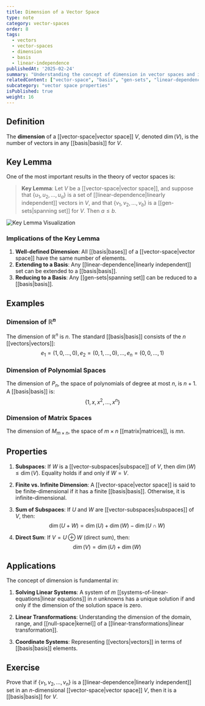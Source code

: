 ```yaml
---
title: Dimension of a Vector Space
type: note
category: vector-spaces
order: 8
tags:
  - vectors
  - vector-spaces
  - dimension
  - basis
  - linear-independence
publishedAt: '2025-02-24'
summary: "Understanding the concept of dimension in vector spaces and its fundamental properties."
relatedContent: ["vector-space", "basis", "gen-sets", "linear-dependence"]
subcategory: "vector space properties"
isPublished: true
weight: 16
---
```


## Definition
The **dimension** of a [[vector-space|vector space]] $V$, denoted $\dim(V)$, is the number of vectors in any [[basis|basis]] for $V$.

## Key Lemma
One of the most important results in the theory of vector spaces is:

> **Key Lemma**: Let $V$ be a [[vector-space|vector space]], and suppose that $\{u_1, u_2, \ldots, u_a\}$ is a set of [[linear-dependence|linearly independent]] vectors in $V$, and that $\{v_1, v_2, \ldots, v_b\}$ is a [[gen-sets|spanning set]] for $V$. Then $a \leq b$.

<img 
  src="/content/assets/images/KeyLemma.png" 
  alt="Key Lemma Visualization" 
  width={600} 
  height={400} 
/>

### Implications of the Key Lemma

1. **Well-defined Dimension**: All [[basis|bases]] of a [[vector-space|vector space]] have the same number of elements.
2. **Extending to a Basis**: Any [[linear-dependence|linearly independent]] set can be extended to a [[basis|basis]].
3. **Reducing to a Basis**: Any [[gen-sets|spanning set]] can be reduced to a [[basis|basis]].

## Examples

### Dimension of $\mathbb{R}^n$
The dimension of $\mathbb{R}^n$ is $n$. The standard [[basis|basis]] consists of the $n$ [[vectors|vectors]]:
$$e_1 = (1,0,\ldots,0), e_2 = (0,1,\ldots,0), \ldots, e_n = (0,0,\ldots,1)$$

### Dimension of Polynomial Spaces
The dimension of $P_n$, the space of polynomials of degree at most $n$, is $n+1$. A [[basis|basis]] is:
$$\{1, x, x^2, \ldots, x^n\}$$

### Dimension of Matrix Spaces
The dimension of $M_{m \times n}$, the space of $m \times n$ [[matrix|matrices]], is $mn$.

## Properties

1. **Subspaces**: If $W$ is a [[vector-subspaces|subspace]] of $V$, then $\dim(W) \leq \dim(V)$. Equality holds if and only if $W = V$.

2. **Finite vs. Infinite Dimension**: A [[vector-space|vector space]] is said to be finite-dimensional if it has a finite [[basis|basis]]. Otherwise, it is infinite-dimensional.

3. **Sum of Subspaces**: If $U$ and $W$ are [[vector-subspaces|subspaces]] of $V$, then:
   $$\dim(U + W) = \dim(U) + \dim(W) - \dim(U \cap W)$$

4. **Direct Sum**: If $V = U \oplus W$ (direct sum), then:
   $$\dim(V) = \dim(U) + \dim(W)$$

## Applications

The concept of dimension is fundamental in:

1. **Solving Linear Systems**: A system of $m$ [[systems-of-linear-equations|linear equations]] in $n$ unknowns has a unique solution if and only if the dimension of the solution space is zero.

2. **Linear Transformations**: Understanding the dimension of the domain, range, and [[null-space|kernel]] of a [[linear-transformations|linear transformation]].

3. **Coordinate Systems**: Representing [[vectors|vectors]] in terms of [[basis|basis]] elements.

## Exercise
Prove that if $\{v_1, v_2, \ldots, v_n\}$ is a [[linear-dependence|linearly independent]] set in an $n$-dimensional [[vector-space|vector space]] $V$, then it is a [[basis|basis]] for $V$. 